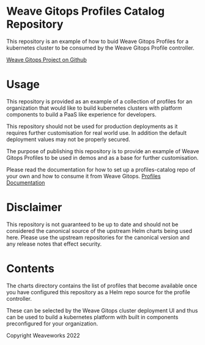 # Weave Gitops Profiles Catalog Repository

This repository is an example of how to buid Weave Gitops Profiles for a kubernetes cluster to be consumed by the Weave Gitops Profile controller.

[Weave Gitops Project on Github](https://github.com/weaveworks/weave-gitops)

# Usage

This repository is provided as an example of a collection of profiles for an organization that would like to build kubernetes clusters with platform components to build a PaaS like experience for developers.

This repository should not be used for production deployments as it requires further customisation for real world use.
In addition the default deployment values may not be properly secured.

The purpose of publishing this repository is to provide an example of Weave Gitops Profiles to be used in demos and as a base for further customisation.

Please read the documentation for how to set up a profiles-catalog repo of your own and how to consume it from Weave Gitops.
[Profiles Documentation](https://docs.gitops.weave.works/docs/cluster-management/profiles)

# Disclaimer

This repository is not guaranteed to be up to date and should not be considered the canonical source of the upstream Helm charts being used here.
Please use the upstream repositories for the canonical version and any release notes that effect security.

# Contents

The charts directory contains the list of profiles that become available once you have configured this repository as a Helm repo source for the profile controller.

These can be selected by the Weave Gitops cluster deployment UI and thus can be used to build a kubernetes platform with built in components preconfigured for your organization.

Copyright Weaveworks 2022

